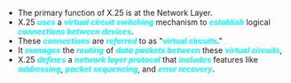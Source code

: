 - The primary function of X.25 is at the Network Layer.
- X.25 ***<span style="color:#00ffff">uses</span>*** a ***<span style="color:#00ffff">virtual circuit switching</span>*** mechanism to ***<span style="color:#00ffff">establish</span>*** logical ***<span style="color:#00ffff">connections between devices</span>***.
- These ***<span style="color:#00ffff">connections</span>*** are ***<span style="color:#00ffff">referred</span>*** to as "**<span style="color:#00ffff">virtual circuits</span>**."
- It ***<span style="color:#00ffff">manages</span>*** the ***<span style="color:#00ffff">routing</span>*** of ***<span style="color:#00ffff">data packets between</span>*** these ***<span style="color:#00ffff">virtual circuits</span>***, 
- X.25 ***<span style="color:#00ffff">defines</span>*** a ***<span style="color:#00ffff">network layer protocol</span>*** that ***<span style="color:#00ffff">includes</span>*** features like ***<span style="color:#00ffff">addressing</span>***, ***<span style="color:#00ffff">packet sequencing</span>***, and ***<span style="color:#00ffff">error recovery</span>***.